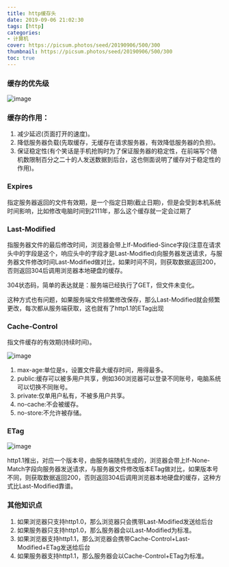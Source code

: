```yaml
---
title: http缓存头
date: 2019-09-06 21:02:30
tags: [http]
categories:
- 计算机
cover: https://picsum.photos/seed/20190906/500/300
thumbnail: https://picsum.photos/seed/20190906/500/300
toc: true
---
```


### 缓存的优先级
![image](11.png)


### 缓存的作用：
1. 减少延迟(页面打开的速度)。
2. 降低服务器负载(先取缓存，无缓存在请求服务器，有效降低服务器的负担)。
3. 保证稳定性(有个笑话是手机抢购时为了保证服务器的稳定性，在前端写个随机数限制百分之二十的人发送数据到后台，这也侧面说明了缓存对于稳定性的作用)。

### Expires
指定服务器返回的文件有效期，是一个指定日期(截止日期)，但是会受到本机系统时间影响，比如修改电脑时间到2111年，那么这个缓存就一定会过期了

### Last-Modified
指服务器文件的最后修改时间，浏览器会带上If-Modified-Since字段(注意在请求头中的字段是这个，响应头中的字段才是Last-Modified)向服务器发送请求，与服务器文件修改时间Last-Modified做对比，如果时间不同，则获取数据返回200，否则返回304后调用浏览器本地硬盘的缓存。

304状态码，简单的表达就是：服务端已经执行了GET，但文件未变化。

这种方式也有问题，如果服务端文件频繁修改保存，那么Last-Modified就会频繁更改，每次都从服务端获取，这也就有了http1.1的ETag出现

### Cache-Control
指文件缓存的有效期(持续时间)。

![image](22.png)

1. max-age:单位是s，设置文件最大缓存时间，用得最多。
2. public:缓存可以被多用户共享，例如360浏览器可以登录不同账号，电脑系统可以切换不同账号。
3. private:仅单用户私有，不被多用户共享。
4. no-cache:不会被缓存。
5. no-store:不允许被存储。


### ETag
![image](33.png)


http1.1推出，对应一个版本号，由服务端随机生成的，浏览器会带上If-None-Match字段向服务器发送请求，与服务器文件修改版本ETag做对比，如果版本号不同，则获取数据返回200，否则返回304后调用浏览器本地硬盘的缓存，这种方式比Last-Modified靠谱。

### 其他知识点
1. 如果浏览器只支持http1.0，那么浏览器只会携带Last-Modified发送给后台
2. 如果服务器只支持http1.0，那么服务器会以Last-Modified为标准。
3. 如果浏览器支持http1.1，那么浏览器会携带Cache-Control+Last-Modified+ETag发送给后台
4. 如果服务器支持http1.1，那么服务器会以Cache-Control+ETag为标准。
